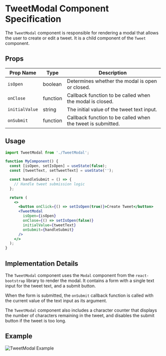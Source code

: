 # TweetModal Component Specification

The `TweetModal` component is responsible for rendering a modal that allows the user to create or edit a tweet. It is a child component of the `Tweet` component.

## Props

| Prop Name | Type | Description |
| --- | --- | --- |
| `isOpen` | boolean | Determines whether the modal is open or closed. |
| `onClose` | function | Callback function to be called when the modal is closed. |
| `initialValue` | string | The initial value of the tweet text input. |
| `onSubmit` | function | Callback function to be called when the tweet is submitted. |

## Usage

```jsx
import TweetModal from './TweetModal';

function MyComponent() {
  const [isOpen, setIsOpen] = useState(false);
  const [tweetText, setTweetText] = useState('');

  const handleSubmit = () => {
    // Handle tweet submission logic
  };

  return (
    <>
      <button onClick={() => setIsOpen(true)}>Create Tweet</button>
      <TweetModal
        isOpen={isOpen}
        onClose={() => setIsOpen(false)}
        initialValue={tweetText}
        onSubmit={handleSubmit}
      />
    </>
  );
}
```

## Implementation Details

The `TweetModal` component uses the `Modal` component from the `react-bootstrap` library to render the modal. It contains a form with a single text input for the tweet text, and a submit button.

When the form is submitted, the `onSubmit` callback function is called with the current value of the text input as its argument.

The `TweetModal` component also includes a character counter that displays the number of characters remaining in the tweet, and disables the submit button if the tweet is too long.

## Example

![TweetModal Example](./TweetModal.png)